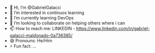 - 👋 Hi, I’m @GabrielGalacci
- 👀 I’m interested in continuos learning
- 🌱 I’m currently learning DevOps
- 💞️ I’m looking to collaborate on helping others where i can
- 📫 How to reach me: LINKEDIN - https://www.linkedin.com/in/gabriel-galacci-maldonado-0a736385/
- 😄 Pronouns: He/Him
- ⚡ Fun fact: ...

<!---
GabrielGalacci/GabrielGalacci is a ✨ special ✨ repository because its `README.md` (this file) appears on your GitHub profile.
You can click the Preview link to take a look at your changes.
--->
